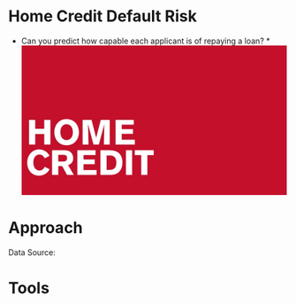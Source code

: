 # Home Credit Default Risk
* Can you predict how capable each applicant is of repaying a loan? *
![Image description](hc_logo.png) <br />

# Approach 
Data Source: 

# Tools
